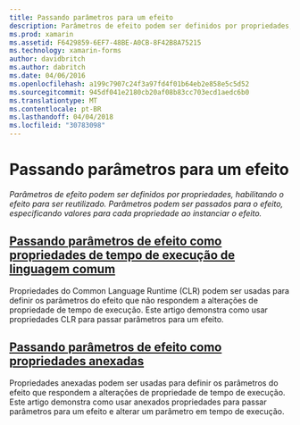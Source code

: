 ```yaml
---
title: Passando parâmetros para um efeito
description: Parâmetros de efeito podem ser definidos por propriedades, habilitando o efeito para ser reutilizado. Parâmetros podem ser passados para o efeito, especificando valores para cada propriedade ao instanciar o efeito.
ms.prod: xamarin
ms.assetid: F6429859-6EF7-48BE-A0CB-8F42B8A75215
ms.technology: xamarin-forms
author: davidbritch
ms.author: dabritch
ms.date: 04/06/2016
ms.openlocfilehash: a199c7907c24f3a97fd4f01b64eb2e858e5c5d52
ms.sourcegitcommit: 945df041e2180cb20af08b83cc703ecd1aedc6b0
ms.translationtype: MT
ms.contentlocale: pt-BR
ms.lasthandoff: 04/04/2018
ms.locfileid: "30783098"
---
```

# <a name="passing-parameters-to-an-effect"></a>Passando parâmetros para um efeito

_Parâmetros de efeito podem ser definidos por propriedades, habilitando o efeito para ser reutilizado. Parâmetros podem ser passados para o efeito, especificando valores para cada propriedade ao instanciar o efeito._

## <a name="passing-effect-parameters-as-common-language-runtime-propertiesclr-propertiesmd"></a>[Passando parâmetros de efeito como propriedades de tempo de execução de linguagem comum](clr-properties.md)

Propriedades do Common Language Runtime (CLR) podem ser usadas para definir os parâmetros do efeito que não respondem a alterações de propriedade de tempo de execução. Este artigo demonstra como usar propriedades CLR para passar parâmetros para um efeito.

## <a name="passing-effect-parameters-as-attached-propertiesattached-propertiesmd"></a>[Passando parâmetros de efeito como propriedades anexadas](attached-properties.md)

Propriedades anexadas podem ser usadas para definir os parâmetros do efeito que respondem a alterações de propriedade de tempo de execução. Este artigo demonstra como usar anexados propriedades para passar parâmetros para um efeito e alterar um parâmetro em tempo de execução.

